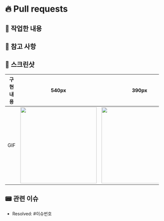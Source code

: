 # 🔥 Pull requests

## 👷 작업한 내용

<!-- 작업한 내용을 적어주세요. -->

## 🚨 참고 사항

<!-- 참고할 사항이 있다면 적어주세요. -->

## 📸 스크린샷

| 구현 내용 |            540px            |            390px            |            320px            |
| :-------: | :-------------------------: | :-------------------------: | :-------------------------: |
|    GIF    | <img src = "" width ="250"> | <img src = "" width ="250"> | <img src = "" width ="250"> |

## 📟 관련 이슈

- Resolved: #이슈번호
